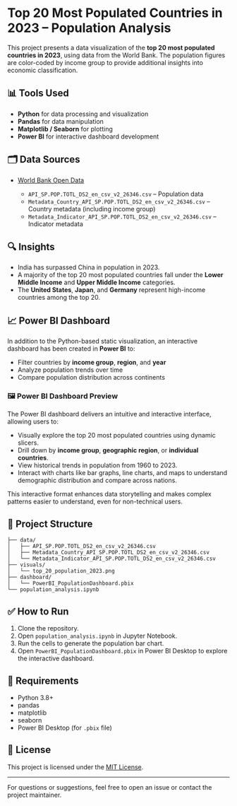 # Top 20 Most Populated Countries in 2023 – Population Analysis

This project presents a data visualization of the **top 20 most populated countries in 2023**, using data from the World Bank. The population figures are color-coded by income group to provide additional insights into economic classification.

## 📊 Tools Used

* **Python** for data processing and visualization
* **Pandas** for data manipulation
* **Matplotlib / Seaborn** for plotting
* **Power BI** for interactive dashboard development

## 🗂️ Data Sources

* [World Bank Open Data](https://data.worldbank.org/indicator/SP.POP.TOTL)

  * `API_SP.POP.TOTL_DS2_en_csv_v2_26346.csv` – Population data
  * `Metadata_Country_API_SP.POP.TOTL_DS2_en_csv_v2_26346.csv` – Country metadata (including income group)
  * `Metadata_Indicator_API_SP.POP.TOTL_DS2_en_csv_v2_26346.csv` – Indicator metadata

## 🔍 Insights

* India has surpassed China in population in 2023.
* A majority of the top 20 most populated countries fall under the **Lower Middle Income** and **Upper Middle Income** categories.
* The **United States**, **Japan**, and **Germany** represent high-income countries among the top 20.

## 📈 Power BI Dashboard

In addition to the Python-based static visualization, an interactive dashboard has been created in **Power BI** to:

* Filter countries by **income group**, **region**, and **year**
* Analyze population trends over time
* Compare population distribution across continents

### 🖼️ Power BI Dashboard Preview

The Power BI dashboard delivers an intuitive and interactive interface, allowing users to:

* Visually explore the top 20 most populated countries using dynamic slicers.
* Drill down by **income group**, **geographic region**, or **individual countries**.
* View historical trends in population from 1960 to 2023.
* Interact with charts like bar graphs, line charts, and maps to understand demographic distribution and compare across nations.

This interactive format enhances data storytelling and makes complex patterns easier to understand, even for non-technical users.

## 📁 Project Structure

```
├── data/
│   ├── API_SP.POP.TOTL_DS2_en_csv_v2_26346.csv
│   ├── Metadata_Country_API_SP.POP.TOTL_DS2_en_csv_v2_26346.csv
│   └── Metadata_Indicator_API_SP.POP.TOTL_DS2_en_csv_v2_26346.csv
├── visuals/
│   └── top_20_population_2023.png
├── dashboard/
│   └── PowerBI_PopulationDashboard.pbix
└── population_analysis.ipynb
```

## ✅ How to Run

1. Clone the repository.
2. Open `population_analysis.ipynb` in Jupyter Notebook.
3. Run the cells to generate the population bar chart.
4. Open `PowerBI_PopulationDashboard.pbix` in Power BI Desktop to explore the interactive dashboard.

## 📌 Requirements

* Python 3.8+
* pandas
* matplotlib
* seaborn
* Power BI Desktop (for `.pbix` file)

## 🧾 License

This project is licensed under the [MIT License](LICENSE).

---

For questions or suggestions, feel free to open an issue or contact the project maintainer.
